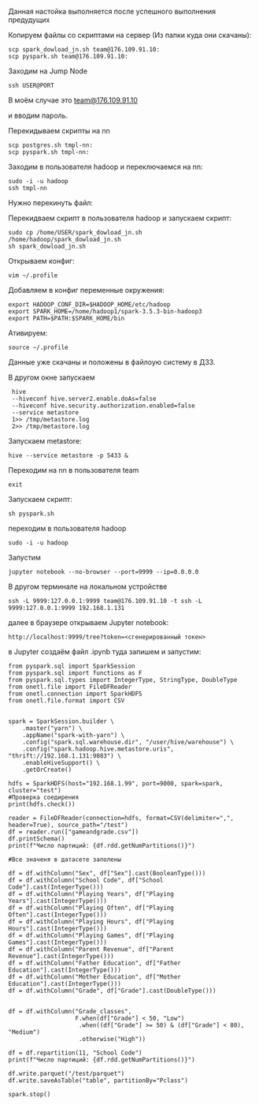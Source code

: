 Данная настойка выполняется после успешного выполнения предудущих

Копируем файлы со скриптами на сервер (Из папки куда они скачаны):

```
scp spark_dowload_jn.sh team@176.109.91.10:
scp pyspark.sh team@176.109.91.10:
```

Заходим на Jump Node 
```
ssh USER@PORT
```
В моём случае это team@176.109.91.10

и вводим пароль.

Перекидываем скрипты на nn
```
scp postgres.sh tmpl-nn:
scp pyspark.sh tmpl-nn:
```
Заходим в пользователя hadoop и переключаемся на nn:
```
sudo -i -u hadoop
ssh tmpl-nn
```
Нужно перекинуть файл:

Перекидваем скрипт в пользователя hadoop и запускаем скрипт:
```
sudo cp /home/USER/spark_dowload_jn.sh /home/hadoop/spark_dowload_jn.sh
sh spark_dowload_jn.sh
```

Открываем конфиг:
```
vim ~/.profile
```
Добавляем в конфиг переменные окружения:
```
export HADOOP_CONF_DIR=$HADOOP_HOME/etc/hadoop
export SPARK_HOME=/home/hadoop1/spark-3.5.3-bin-hadoop3
export PATH=$PATH:$SPARK_HOME/bin
```
Ативируем:
```
source ~/.profile
```

Данные уже скачаны и положены в файлоую систему в ДЗ3.


В другом окне запускаем
```
 hive
 --hiveconf hive.server2.enable.doAs=false
 --hiveconf hive.security.authorization.enabled=false
 --service metastore
 1>> /tmp/metastore.log
 2>> /tmp/metastore.log
```
Запускаем metastore:
```
hive --service metastore -p 5433 & 
```

Переходим на nn в пользователя team
```
exit
```
Запускаем скрипт:
```
sh pyspark.sh
```
переходим в пользователя hadoop
```
sudo -i -u hadoop
```
Запустим
```
jupyter notebook --no-browser --port=9999 --ip=0.0.0.0
```

В другом терминале на локальном устройстве
```
ssh -L 9999:127.0.0.1:9999 team@176.109.91.10 -t ssh -L 9999:127.0.0.1:9999 192.168.1.131
```
далее в браузере открываем Jupyter notebook:
```
http://localhost:9999/tree?token=<сгенерированный токен>
```
в  Jupyter создаём файл .ipynb туда запишем и запустим:
```
from pyspark.sql import SparkSession
from pyspark.sql import functions as F
from pyspark.sql.types import IntegerType, StringType, DoubleType
from onetl.file import FileDFReader
from onetl.connection import SparkHDFS
from onetl.file.format import CSV


spark = SparkSession.builder \
    .master("yarn") \
    .appName("spark-with-yarn") \
    .config("spark.sql.warehouse.dir", "/user/hive/warehouse") \
    .config("spark.hadoop.hive.metastore.uris", "thrift://192.168.1.131:9083") \
    .enableHiveSupport() \
    .getOrCreate()

hdfs = SparkHDFS(host="192.168.1.99", port=9000, spark=spark, cluster="test")
#Проверка соедирения
print(hdfs.check())

reader = FileDFReader(connection=hdfs, format=CSV(delimiter=",", header=True), source_path="/test")
df = reader.run(["gameandgrade.csv"])
df.printSchema()
print(f"Число партиций: {df.rdd.getNumPartitions()}")

#Все значеня в датасете заполены

df = df.withColumn("Sex", df["Sex"].cast(BooleanType()))
df = df.withColumn("School Code", df["School Code"].cast(IntegerType()))
df = df.withColumn("Playing Years", df["Playing Years"].cast(IntegerType()))
df = df.withColumn("Playing Often", df["Playing Often"].cast(IntegerType()))
df = df.withColumn("Playing Hours", df["Playing Hours"].cast(IntegerType()))
df = df.withColumn("Playing Games", df["Playing Games"].cast(IntegerType()))
df = df.withColumn("Parent Revenue", df["Parent Revenue"].cast(IntegerType()))
df = df.withColumn("Father Education", df["Father Education"].cast(IntegerType()))
df = df.withColumn("Mother Education", df["Mother Education"].cast(IntegerType()))
df = df.withColumn("Grade", df["Grade"].cast(DoubleType())) 


df = df.withColumn("Grade_classes", 
                   F.when(df["Grade"] < 50, "Low")
                    .when((df["Grade"] >= 50) & (df["Grade"] < 80), "Medium")
                    .otherwise("High"))

df = df.repartition(11, "School Code")
print(f"Число партиций: {df.rdd.getNumPartitions()}")

df.write.parquet("/test/parquet")
df.write.saveAsTable("table", partitionBy="Pclass")

spark.stop()
```
